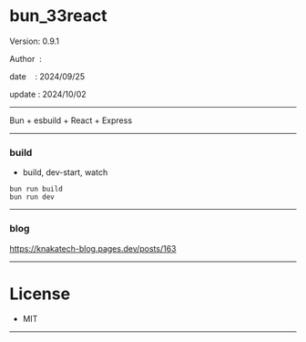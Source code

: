 ﻿# bun_33react

 Version: 0.9.1

 Author  :

 date    : 2024/09/25

 update : 2024/10/02

***

Bun + esbuild + React + Express


***
### build

* build, dev-start, watch

```
bun run build
bun run dev
```

***
### blog

https://knakatech-blog.pages.dev/posts/163

***
# License

* MIT

***

